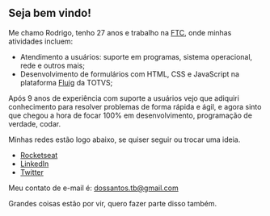 ## Seja bem vindo!

Me chamo Rodrigo, tenho 27 anos e trabalho na [FTC](https://ftc.com.br/), onde minhas atividades incluem:
  * Atendimento a usuários: suporte em programas, sistema operacional, rede e outros mais;
  * Desenvolvimento de formulários com HTML, CSS e JavaScript na plataforma [Fluig](https://www.totvs.com/fluig/) da TOTVS;

Após 9 anos de experiência com suporte a usuários vejo que adiquiri conhecimento para resolver problemas de forma rápida e ágil, e agora sinto que chegou a hora de focar 100% em desenvolvimento, programação de verdade, codar.

Minhas redes estão logo abaixo, se quiser seguir ou trocar uma ideia.
* [Rocketseat](https://app.rocketseat.com.br/me/rodrigodossantosgomes)
* [LinkedIn](https://www.linkedin.com/in/rodrigodossantosgomes/)
* [Twitter](https://twitter.com/DigoSGomes)

Meu contato de e-mail é: <dossantos.tb@gmail.com>

Grandes coisas estão por vir, quero fazer parte disso também.

